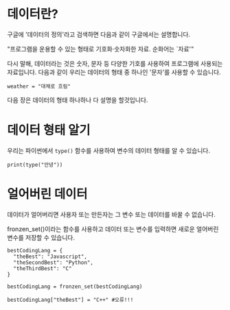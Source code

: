 # 데이터란?
구글에 '데이터의 정의'라고 검색하면 다음과 같이 구글에서는 설명합니다.

"프로그램을 운용할 수 있는 형태로 기호화·숫자화한 자료. 순화어는 `자료'"

다시 말해, 데이터라는 것은 숫자, 문자 등 다양한 기호를 사용하여 프로그램에 사용되는 자료입니다. 다음과 같이 우리는 데이터의 형태 중 하나인 '문자'를 사용할 수 있습니다.

```
weather = "대체로 흐림"
```

다음 장은 데이터의 형태 하나하나 다 설명을 할것입니다.

# 데이터 형태 알기
우리는 파이썬에서 `type()` 함수를 사용하여 변수의 데이터 형태를 알 수 있습니다.

```
print(type("안녕"))
```

# 얼어버린 데이터
데이터가 얼어버리면 사용자 또는 만든자는 그 변수 또는 데이터를 바꿀 수 없습니다.

fronzen_set()이라는 함수를 사용하고 데이터 또는 변수를 입력하면 새로운 얼어버린 변수를 저장할 수 있습니다.

```
bestCodingLang = {
  "theBest": "Javascript",
  "theSecondBest": "Python",
  "theThirdBest": "C"
}

bestCodingLang = fronzen_set(bestCodingLang)

bestCodingLang["theBest"] = "C++" #오류!!!
```
